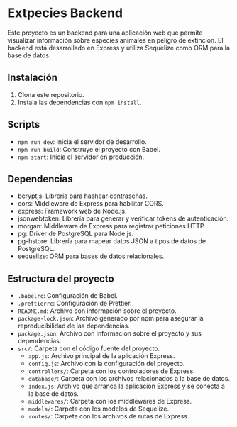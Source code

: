 # Extpecies Backend

Este proyecto es un backend para una aplicación web que permite visualizar información sobre especies animales en peligro de extinción. El backend está desarrollado en Express y utiliza Sequelize como ORM para la base de datos.

## Instalación

1. Clona este repositorio.
2. Instala las dependencias con `npm install`.

## Scripts

- `npm run dev`: Inicia el servidor de desarrollo.
- `npm run build`: Construye el proyecto con Babel.
- `npm start`: Inicia el servidor en producción.

## Dependencias

- bcryptjs: Librería para hashear contraseñas.
- cors: Middleware de Express para habilitar CORS.
- express: Framework web de Node.js.
- jsonwebtoken: Librería para generar y verificar tokens de autenticación.
- morgan: Middleware de Express para registrar peticiones HTTP.
- pg: Driver de PostgreSQL para Node.js.
- pg-hstore: Librería para mapear datos JSON a tipos de datos de PostgreSQL.
- sequelize: ORM para bases de datos relacionales.

## Estructura del proyecto

- `.babelrc`: Configuración de Babel.
- `.prettierrc`: Configuración de Prettier.
- `README.md`: Archivo con información sobre el proyecto.
- `package-lock.json`: Archivo generado por npm para asegurar la reproducibilidad de las dependencias.
- `package.json`: Archivo con información sobre el proyecto y sus dependencias.
- `src/`: Carpeta con el código fuente del proyecto.
  - `app.js`: Archivo principal de la aplicación Express.
  - `config.js`: Archivo con la configuración del proyecto.
  - `controllers/`: Carpeta con los controladores de Express.
  - `database/`: Carpeta con los archivos relacionados a la base de datos.
  - `index.js`: Archivo que arranca la aplicación Express y se conecta a la base de datos.
  - `middlewares/`: Carpeta con los middlewares de Express.
  - `models/`: Carpeta con los modelos de Sequelize.
  - `routes/`: Carpeta con los archivos de rutas de Express.
